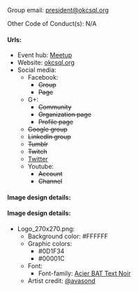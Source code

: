 Group email: president@okcsql.org

Other Code of Conduct(s): N/A 

#### Urls:
  - Event hub: [Meetup](https://www.meetup.com/OKCSQL/)
  - Website: [okcsql.org](http://okcsql.org) 
  - Social media:
    - Facebook:
      - ~~Group~~
      - ~~Page~~
    - G+:
      - ~~Community~~
      - ~~Organization page~~
      - ~~Profile page~~
    - ~~Google group~~
    - ~~LinkedIn group~~
    - ~~Tumblr~~
    - ~~Twitch~~
    - [Twitter](https://twitter.com/OkcSql)
    - Youtube:
      - ~~Account~~
      - ~~Channel~~

#### Image design details:
#### Image design details:
- Logo_270x270.png:
  - Background color: #FFFFFF
  - Graphic colors:
    - #0D1F34
    - #00001C
  - Font:
    - Font-family: [Acier BAT Text Noir](https://typekit.com/fonts/acier-bat/details/acier-bat-text-noir)
  - Artist credit: [@avasond](https://twitter.com/avasond)
